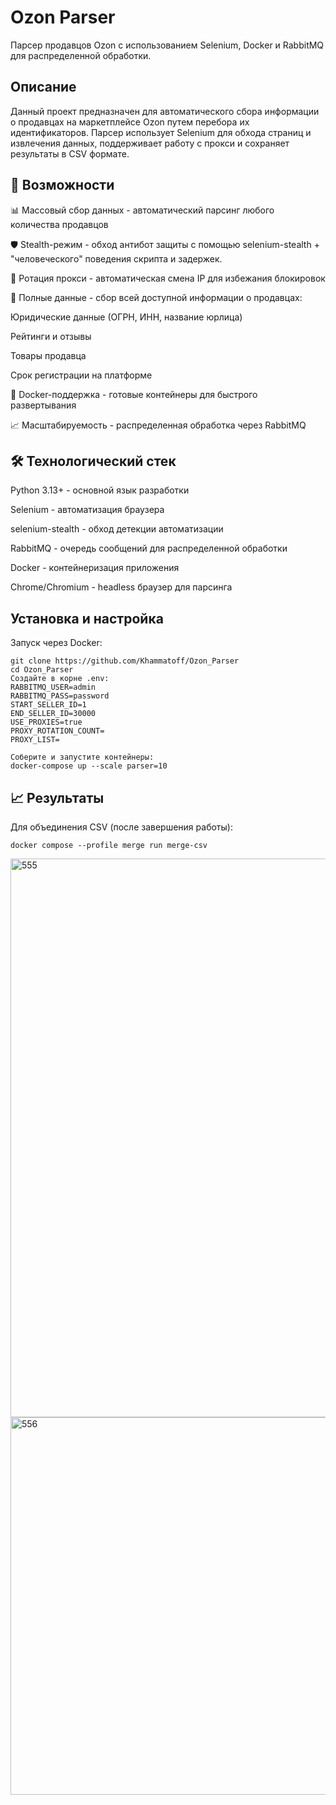 # Ozon Parser

Парсер продавцов Ozon с использованием Selenium, Docker и RabbitMQ для распределенной обработки.


## Описание
Данный проект предназначен для автоматического сбора информации о продавцах на маркетплейсе Ozon путем перебора их идентификаторов. Парсер использует Selenium для обхода страниц и извлечения данных, поддерживает работу с прокси и сохраняет результаты в CSV формате.

## 🚀 Возможности
📊 Массовый сбор данных - автоматический парсинг любого количества продавцов

🛡️ Stealth-режим - обход антибот защиты с помощью selenium-stealth + "человеческого" поведения скрипта и задержек.

🔁 Ротация прокси - автоматическая смена IP для избежания блокировок

💾 Полные данные - сбор всей доступной информации о продавцах:

Юридические данные (ОГРН, ИНН, название юрлица)

Рейтинги и отзывы

Товары продавца

Срок регистрации на платформе

🐳 Docker-поддержка - готовые контейнеры для быстрого развертывания

📈 Масштабируемость - распределенная обработка через RabbitMQ

## 🛠 Технологический стек
Python 3.13+ - основной язык разработки

Selenium - автоматизация браузера

selenium-stealth - обход детекции автоматизации

RabbitMQ - очередь сообщений для распределенной обработки

Docker - контейнеризация приложения

Chrome/Chromium - headless браузер для парсинга
## Установка и настройка
Запуск через Docker:

```    
git clone https://github.com/Khammatoff/Ozon_Parser
cd Ozon_Parser
Создайте в корне .env:
RABBITMQ_USER=admin
RABBITMQ_PASS=password
START_SELLER_ID=1
END_SELLER_ID=30000
USE_PROXIES=true
PROXY_ROTATION_COUNT=
PROXY_LIST=

Соберите и запустите контейнеры:
docker-compose up --scale parser=10
```

## 📈 Результаты
Для объединения CSV (после завершения работы):

```docker compose --profile merge run merge-csv```

<img width="1281" height="894" alt="555" src="https://github.com/user-attachments/assets/75226213-25c3-49c7-98e8-7abd7bdcc2bc" />

<img width="1235" height="604" alt="556" src="https://github.com/user-attachments/assets/10c13800-4774-41f4-a6e0-8bc2e51974b7" />

